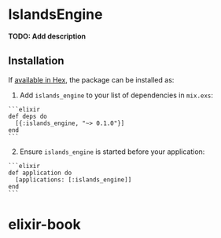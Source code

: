 # IslandsEngine

**TODO: Add description**

## Installation

If [available in Hex](https://hex.pm/docs/publish), the package can be installed as:

  1. Add `islands_engine` to your list of dependencies in `mix.exs`:

    ```elixir
    def deps do
      [{:islands_engine, "~> 0.1.0"}]
    end
    ```

  2. Ensure `islands_engine` is started before your application:

    ```elixir
    def application do
      [applications: [:islands_engine]]
    end
    ```

# elixir-book
